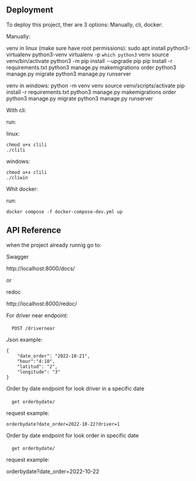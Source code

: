 
## Deployment

To deploy this project, ther are 3 options: Manually, cli, docker:

Manually:


venv in linux (make sure have root permissions):
    sudo apt install python3-virtualenv python3-venv
    virtualenv -p `which python3` venv
    source venv/bin/activate
    python3 -m pip install --upgrade pip
    pip install -r requirements.txt
    python3 manage.py makemigrations order
    python3 manage.py migrate
    python3 manage.py runserver


venv in windows:
    python -m venv venv
    source venv/scripts/activate
    pip install -r requirements.txt
    python3 manage.py makemigrations order
    python3 manage.py migrate
    python3 manage.py runserver


With cli:

run:

linux:

    chmod u+x clili
    ./clili

windows:

    chmod u+x clili
    ./cliwin


Whit docker:

run:

    docker compose -f docker-compose-dev.yml up


## API Reference

when the project already runnig go to:

Swagger

http://localhost:8000/docs/

or

redoc

http://localhost:8000/redoc/

For driver near endpoint:

#### 
```http
  POST /drivernear
```

Json example:

    {
        "date_order": "2022-10-21",
        "hour":"4:10",
        "latitud": "2",
        "longitude": "3"
    }


Order by date
endpoint for look driver in a specific date
#### 
```http
  get orderbydate/
```
request example:

    orderbydate?date_order=2022-10-22?driver=1


Order by date
endpoint for look order in specific date

#### 
```http
  get orderbydate/
```
request example:

orderbydate?date_order=2022-10-22